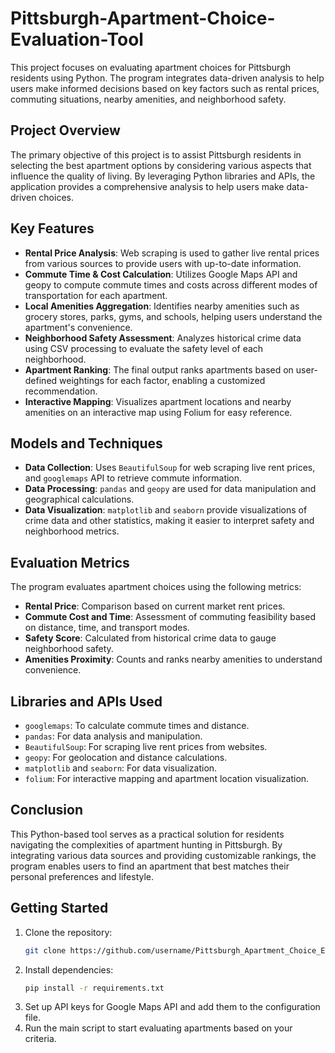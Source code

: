 # Pittsburgh-Apartment-Choice-Evaluation-Tool
This project focuses on evaluating apartment choices for Pittsburgh residents using Python. The program integrates data-driven analysis to help users make informed decisions based on key factors such as rental prices, commuting situations, nearby amenities, and neighborhood safety.

## Project Overview

The primary objective of this project is to assist Pittsburgh residents in selecting the best apartment options by considering various aspects that influence the quality of living. By leveraging Python libraries and APIs, the application provides a comprehensive analysis to help users make data-driven choices.

## Key Features

- **Rental Price Analysis**: Web scraping is used to gather live rental prices from various sources to provide users with up-to-date information.
- **Commute Time & Cost Calculation**: Utilizes Google Maps API and geopy to compute commute times and costs across different modes of transportation for each apartment.
- **Local Amenities Aggregation**: Identifies nearby amenities such as grocery stores, parks, gyms, and schools, helping users understand the apartment's convenience.
- **Neighborhood Safety Assessment**: Analyzes historical crime data using CSV processing to evaluate the safety level of each neighborhood.
- **Apartment Ranking**: The final output ranks apartments based on user-defined weightings for each factor, enabling a customized recommendation.
- **Interactive Mapping**: Visualizes apartment locations and nearby amenities on an interactive map using Folium for easy reference.

## Models and Techniques

- **Data Collection**: Uses `BeautifulSoup` for web scraping live rent prices, and `googlemaps` API to retrieve commute information.
- **Data Processing**: `pandas` and `geopy` are used for data manipulation and geographical calculations.
- **Data Visualization**: `matplotlib` and `seaborn` provide visualizations of crime data and other statistics, making it easier to interpret safety and neighborhood metrics.

## Evaluation Metrics

The program evaluates apartment choices using the following metrics:

- **Rental Price**: Comparison based on current market rent prices.
- **Commute Cost and Time**: Assessment of commuting feasibility based on distance, time, and transport modes.
- **Safety Score**: Calculated from historical crime data to gauge neighborhood safety.
- **Amenities Proximity**: Counts and ranks nearby amenities to understand convenience.

## Libraries and APIs Used

- `googlemaps`: To calculate commute times and distance.
- `pandas`: For data analysis and manipulation.
- `BeautifulSoup`: For scraping live rent prices from websites.
- `geopy`: For geolocation and distance calculations.
- `matplotlib` and `seaborn`: For data visualization.
- `folium`: For interactive mapping and apartment location visualization.

## Conclusion

This Python-based tool serves as a practical solution for residents navigating the complexities of apartment hunting in Pittsburgh. By integrating various data sources and providing customizable rankings, the program enables users to find an apartment that best matches their personal preferences and lifestyle.

## Getting Started

1. Clone the repository:
    ```bash
    git clone https://github.com/username/Pittsburgh_Apartment_Choice_Evaluator.git
    ```
2. Install dependencies:
    ```bash
    pip install -r requirements.txt
    ```
3. Set up API keys for Google Maps API and add them to the configuration file.
4. Run the main script to start evaluating apartments based on your criteria.
